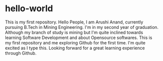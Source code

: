 # hello-world
This is my first repository.
Hello People,
I am Arushi Anand, currently pursuing B.Tech in Mining Engineering.
I'm in my second year of graduation. Although my branch of study is 
mining but I'm quite inclined towards learning Software Development 
and about Opensource softwares.
This is my first repository and me exploring Github for the first time.
I'm quite excited as I type this. Looking forward for a great learning 
experience through Github.

